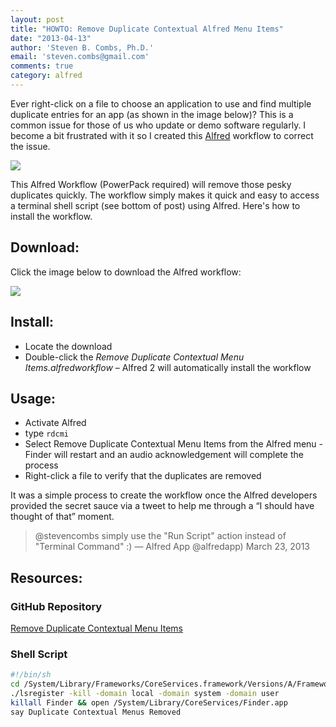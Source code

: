 ```yaml
---
layout: post
title: "HOWTO: Remove Duplicate Contextual Alfred Menu Items"
date: "2013-04-13"
author: 'Steven B. Combs, Ph.D.'
email: 'steven.combs@gmail.com'
comments: true
category: alfred
---
```


Ever right-click on a file to choose an application to use and find multiple duplicate entries for an app (as shown in the image below)? This is a common issue for those of us who update or demo software regularly. I become a bit frustrated with it so I created this [Alfred](http://www.alfredapp.com) workflow to correct the issue.

![](http://2.bp.blogspot.com/-lU3_R1CRxjk/UIb0mkMR6kI/AAAAAAABDEQ/VT4BCpg08v8/s1600/alfred-icon.png)

This Alfred Workflow (PowerPack required) will remove those pesky duplicates quickly. The workflow simply makes it quick and easy to access a terminal shell script (see bottom of post) using Alfred. Here's how to install the workflow.

## Download:

Click the image below to download the Alfred workflow:

[![](http://www.stevencombs.com/images/common/alfred-workflow-icon100x80.png)](https://dl.dropboxusercontent.com/u/217516/Alfred%20Extensions/Remove%20duplicate%20contextual%20menu%20items.alfredworkflow)

## Install:

* Locate the download
* Double-click the _Remove Duplicate Contextual Menu Items.alfredworkflow_ – Alfred 2 will automatically install the workflow

## Usage:

* Activate Alfred
* type `rdcmi`
* Select Remove Duplicate Contextual Menu Items from the Alfred menu - Finder will restart and an audio acknowledgement will complete the process
* Right-click a file to verify that the duplicates are removed

It was a simple process to create the workflow once the Alfred developers provided the secret sauce via a tweet to help me through a “I should have thought of that” moment.

> @stevencombs simply use the "Run Script" action instead of "Terminal Command" :)
> — Alfred App @alfredapp) March 23, 2013

## Resources:

### GitHub Repository

[Remove Duplicate Contextual Menu Items](https://github.com/stevencombs/Remove-Duplicate-Contextual-Menu-Items)

### Shell Script

```bash
#!/bin/sh
cd /System/Library/Frameworks/CoreServices.framework/Versions/A/Frameworks/LaunchServices.framework/Versions/A/Support/
./lsregister -kill -domain local -domain system -domain user
killall Finder && open /System/Library/CoreServices/Finder.app
say Duplicate Contextual Menus Removed
```
